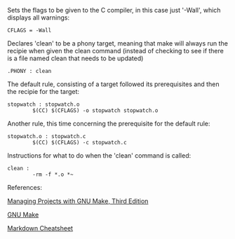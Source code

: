 Sets the flags to be given to the C compiler, in this case just '-Wall', which 
displays all warnings:

    CFLAGS = -Wall


Declares 'clean' to be a phony target, meaning that make will always run the recipie when given the clean command (instead of checking to see if there is a file named clean that needs to be updated)

    .PHONY : clean


The default rule, consisting of a target followed its prerequisites and then the recipie for the target:

    stopwatch : stopwatch.o
            $(CC) $(CFLAGS) -o stopwatch stopwatch.o


Another rule, this time concerning the prerequisite for the default rule:

    stopwatch.o : stopwatch.c
            $(CC) $(CFLAGS) -c stopwatch.c


Instructions for what to do when the 'clean' command is called:

    clean :
            -rm -f *.o *~

References:

[Managing Projects with GNU Make, Third Edition](http://oreilly.com/catalog/make3/book/index.csp)

[GNU Make](https://www.gnu.org/software/make/manual/make.html)

[Markdown Cheatsheet](https://github.com/adam-p/markdown-here/wiki/Markdown-Cheatsheet#links)
